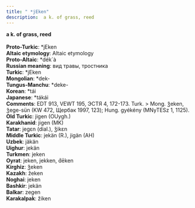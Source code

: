 ```yaml
---
title: " *jEken"
description:  a k. of grass, reed
---
```

<strong> a k. of grass, reed</strong><br><br>
<strong>Proto-Turkic</strong>:  *jEken<br>
<strong>Altaic etymology</strong>:  Altaic etymology<br>
<strong> Proto-Altaic</strong>:  *dék`à<br>
<strong>Russian meaning</strong>:  вид травы, тростника<br>
<strong>Turkic</strong>:  *jEken<br>
<strong>Mongolian</strong>:  *dek-<br>
<strong>Tungus-Manchu</strong>:  *deke-<br>
<strong>Korean</strong>:  *tái<br>
<strong>Japanese</strong>:  *tákái<br>
<strong>Comments</strong>:  EDT 913, VEWT 195, ЭСТЯ 4, 172-173. Turk. > Mong. ǯeken, ǯege-sün (KW 472, Щербак 1997, 123); Hung. gyékény (MNyTESz 1, 1125).<br>
<strong>Old Turkic</strong>:  jigen (OUygh.)<br>
<strong>Karakhanid</strong>:  jigen (MK)<br>
<strong>Tatar</strong>:  jegɛn (dial.), ǯikɛn<br>
<strong>Middle Turkic</strong>:  jekän (R.), jigän (AH)<br>
<strong>Uzbek</strong>:  jäkän<br>
<strong>Uighur</strong>:  jekän<br>
<strong>Turkmen</strong>:  jeken<br>
<strong>Oyrat</strong>:  jeken, jekken, d́ēken<br>
<strong>Kirghiz</strong>:  ǯeken<br>
<strong>Kazakh</strong>:  žeken<br>
<strong>Noghai</strong>:  jeken<br>
<strong>Bashkir</strong>:  jekän<br>
<strong>Balkar</strong>:  zegen<br>
<strong>Karakalpak</strong>:  žiken<br>


